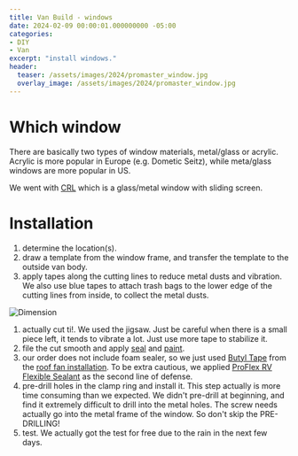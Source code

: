 ```yaml
---
title: Van Build - windows
date: 2024-02-09 00:00:01.000000000 -05:00
categories:
- DIY
- Van
excerpt: "install windows."
header:
  teaser: /assets/images/2024/promaster_window.jpg 
  overlay_image: /assets/images/2024/promaster_window.jpg 
---
```


# Which window

There are basically two types of window materials, metal/glass or acrylic. Acrylic is more popular in Europe (e.g. Dometic Seitz), while meta/glass windows are more popular in US.

We went with [CRL](https://vanwindowsdirect.com/crl-vw8366-universal-non-contoured-horizontal-sliding-window/) which is a glass/metal window with sliding screen.


# Installation

1. determine the location(s).
1. draw a template from the window frame, and transfer the template to the outside van body.
1. apply tapes along the cutting lines to reduce metal dusts and vibration. We also use blue tapes to attach trash bags to the lower edge of the cutting lines from inside, to collect the metal dusts.

![Dimension](/assets/images/2024/promaster_window_prep.png)

1. actually cut ti!. We used the jigsaw. Just be careful when there is a small piece left, it tends to vibrate a lot. Just use more tape to stabilize it.
1. file the cut smooth and apply [seal]( https://www.homedepot.com/p/Rust-Oleum-Stops-Rust-12-oz-Protective-Enamel-Flat-White-Spray-Paint-7790830/100196386) and [paint](https://www.homedepot.com/p/Rust-Oleum-Stops-Rust-12-oz-Flat-White-Clean-Metal-Primer-Spray-7780830/100143442).
1. our order does not include foam sealer, so we just used [Butyl Tape](https://a.co/d/4PnHXlF) from the [roof fan installation](https://luxu.win/diy/van/roof-fan/). To be extra cautious, we applied [ProFlex RV Flexible Sealant](https://www.amazon.com/dp/B001FC98X2?ref=ppx_yo2ov_dt_b_product_details&th=1) as the second line of defense. 
1. pre-drill holes in the clamp ring and install it. This step actually is more time consuming than we expected. We didn't pre-drill at beginning, and find it extremely difficult to drill into the metal holes. The screw needs actually go into the metal frame of the window. So don't skip the PRE-DRILLING!
1. test. We actually got the test for free due to the rain in the next few days.


